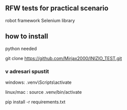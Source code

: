 ## RFW tests for practical scenario ##
robot framework
Selenium library

## how to install ##
python needed

git clone https://github.com/Mirjax2000/INIZIO_TEST.git

<h3>v adresari spustit</h3> 
<p>windows: .venv\Scripts\activate</p>
<p>linux/mac : source .venv/bin/activate</p>

pip install -r requirements.txt





